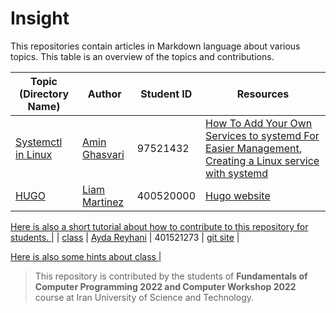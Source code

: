 # Insight

This repositories contain articles in Markdown language about various topics. This table is an overview of the topics and contributions.

| Topic (Directory Name) | Author | Student ID | Resources |
| ------------- | ------------- | ------------- | ------------- |
| [Systemctl in Linux](systemctl-in-linux/systemctl-in-linux.md)  | [Amin Ghasvari](https://github.com/Amin-MAG)  |  97521432  |  [How To Add Your Own Services to systemd For Easier Management](https://www.cloudsavvyit.com/3092/how-to-add-your-own-services-to-systemd-for-easier-management/), [Creating a Linux service with systemd](https://medium.com/@benmorel/creating-a-linux-service-with-systemd-611b5c8b91d6)  |
| [HUGO](hugo/hugo.md)  | [Liam Martinez](https://github.com/Liam-Martinez)  |  400520000  |  [Hugo website](https://gohugo.io/) |

[Here is also a short tutorial about how to contribute to this repository for students. ](https://www.notion.so/amin-mag/Documentation-ed83b200250d4859a264ed5eefb5fc55) |
| [class]("Class/CLASS.md")  | [Ayda Reyhani](https://github.com/ayda0607)  |  401521273  |  [git site](https://aydareyhani.github.io) |

[Here is also some hints about class ](https://buttoned-dress-271.notion.site/The-__init__-Function-694b349021ce4be7a0853fec93bde144) |

> This repository is contributed by the students of **Fundamentals of Computer Programming 2022 and Computer Workshop 2022** course at Iran University of Science and Technology.
 